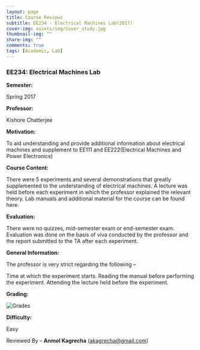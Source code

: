```yaml
---
layout: page
title: Course Reviews
subtitle: EE234 - Electrical Machines Lab(2017)
cover-img: assets/img/Cover_study.jpg
thumbnail-img: ""
share-img: ""
comments: true
tags: [Academic, Lab]
---
```


### EE234: Electrical Machines Lab

**Semester:**

 Spring 2017

**Professor:**

 Kishore Chatterjee

**Motivation:**

To aid understanding and provide additional information about electrical machines and supplement to EE111 and EE222(Electrical Machines and Power Electronics)

**Course Content:**

There were 5 experiments and several demonstrations that greatly supplemented to the understanding of electrical machines. A lecture was held before each experiment in which the professor explained the relevant theory. Lab manuals and additional material for the course can be found here.

**Evaluation:**

There were no quizzes, mid-semester exam or end-semester exam. Evaluation was done on the basis of viva conducted by the professor and the report submitted to the TA after each experiment.

**General Information:**

 The professor is very strict regarding the following –

Time at which the experiment starts.
Reading the manual before performing the experiment.
Attending the lecture held before the experiment.

**Grading:**

![Grades](ee234_spring2017.png)

**Difficulty:**

 Easy

Reviewed By – **Anmol Kagrecha** (akagrecha@gmail.com)
